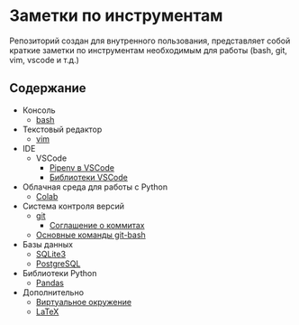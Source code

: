 # Заметки по инструментам

Репозиторий создан для внутренного пользования, представляет собой краткие заметки по инструментам необходимым для работы (bash, git, vim, vscode и т.д.)

## Содержание

- Консоль
  - [bash](./docs/bash.md)
- Текстовый редактор
  - [vim](./docs/vim.md)
- IDE
  - VSCode
    - [Pipenv в VSCode](./docs/pipenv_vscode.md)
    - [Библиотеки VSCode](./docs/vscode.md)  
- Облачная среда для работы с Python
  - [Colab](./docs/colab.md)
- Система контроля версий
  - [git](./docs/git.md)
    - [Соглашение о коммитах](./docs/conventional-commit-messages.md)
  - [Основные команды git-bash](./docs/bash.md)
- Базы данных
  - [SQLite3](./docs/sqlite3.md)
  - [PostgreSQL](./docs/postgresql.md)
- Библиотеки Python
  - [Pandas](./docs/pandas.md)
- Дополнительно
  - [Виртуальное окружение](./docs/env.md)
  - [LaTeX](./docs/latex.md)
